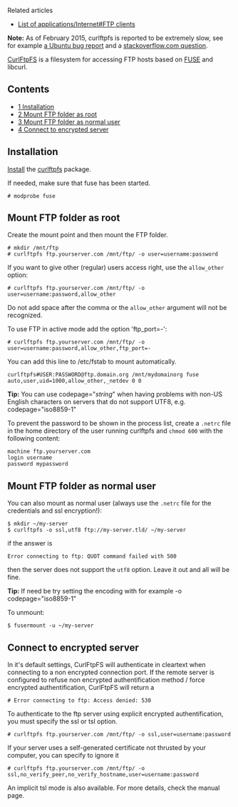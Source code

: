 Related articles

*   [List of applications/Internet#FTP clients](/index.php/List_of_applications/Internet#FTP_clients "List of applications/Internet")

**Note:** As of February 2015, curlftpfs is reported to be extremely slow, see for example [a Ubuntu bug report](https://bugs.launchpad.net/ubuntu/+source/curlftpfs/+bug/1267749) and a [stackoverflow.com question](http://stackoverflow.com/questions/24360479/ftp-with-curlftpfs-is-extremely-slow-to-the-point-it-is-impossible-to-work-with).

[CurlFtpFS](http://curlftpfs.sourceforge.net/) is a filesystem for accessing FTP hosts based on [FUSE](/index.php/FUSE "FUSE") and libcurl.

## Contents

*   [1 Installation](#Installation)
*   [2 Mount FTP folder as root](#Mount_FTP_folder_as_root)
*   [3 Mount FTP folder as normal user](#Mount_FTP_folder_as_normal_user)
*   [4 Connect to encrypted server](#Connect_to_encrypted_server)

## Installation

[Install](/index.php/Install "Install") the [curlftpfs](https://www.archlinux.org/packages/?name=curlftpfs) package.

If needed, make sure that fuse has been started.

```
# modprobe fuse

```

## Mount FTP folder as root

Create the mount point and then mount the FTP folder.

```
# mkdir /mnt/ftp
# curlftpfs ftp.yourserver.com /mnt/ftp/ -o user=username:password

```

If you want to give other (regular) users access right, use the `allow_other` option:

```
# curlftpfs ftp.yourserver.com /mnt/ftp/ -o user=username:password,allow_other

```

Do not add space after the comma or the `allow_other` argument will not be recognized.

To use FTP in active mode add the option 'ftp_port=-':

```
# curlftpfs ftp.yourserver.com /mnt/ftp/ -o user=username:password,allow_other,ftp_port=-

```

You can add this line to /etc/fstab to mount automatically.

```
curlftpfs#USER:PASSWORD@ftp.domain.org /mnt/mydomainorg fuse auto,user,uid=1000,allow_other,_netdev 0 0

```

**Tip:** You can use codepage="*string*" when having problems with non-US English characters on servers that do not support UTF8, e.g. codepage="iso8859-1"

To prevent the password to be shown in the process list, create a `.netrc` file in the home directory of the user running curlftpfs and `chmod 600` with the following content:

```
machine ftp.yourserver.com
login username
password mypassword

```

## Mount FTP folder as normal user

You can also mount as normal user (always use the `.netrc` file for the credentials and ssl encryption!):

```
$ mkdir ~/my-server
$ curlftpfs -o ssl,utf8 ftp://my-server.tld/ ~/my-server

```

if the answer is

```
Error connecting to ftp: QUOT command failed with 500

```

then the server does not support the `utf8` option. Leave it out and all will be fine.

**Tip:** If need be try setting the encoding with for example -o codepage="iso8859-1"

To unmount:

```
$ fusermount -u ~/my-server

```

## Connect to encrypted server

In it's default settings, CurlFtpFS will authenticate in cleartext when connecting to a non encrypted connection port. If the remote server is configured to refuse non encrypted authentification method / force encrypted authentification, CurlFtpFS will return a

```
# Error connecting to ftp: Access denied: 530

```

To authenticate to the ftp server using explicit encrypted authentification, you must specify the ssl or tsl option.

```
# curlftpfs ftp.yourserver.com /mnt/ftp/ -o ssl,user=username:password

```

If your server uses a self-generated certificate not thrusted by your computer, you can specify to ignore it

```
# curlftpfs ftp.yourserver.com /mnt/ftp/ -o ssl,no_verify_peer,no_verify_hostname,user=username:password

```

An implicit tsl mode is also available. For more details, check the manual page.